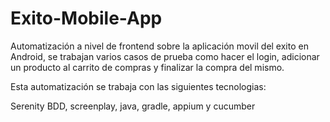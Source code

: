 # Exito-Mobile-App

Automatización a nivel de frontend sobre la aplicación movil del exito en Android, se trabajan varios casos de prueba como hacer el login, adicionar un producto al carrito de compras y finalizar la compra del mismo.

Esta automatización se trabaja con las siguientes tecnologias:

Serenity BDD, screenplay, java, gradle, appium y cucumber

